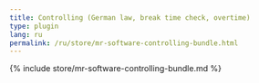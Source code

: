```yaml
---
title: Controlling (German law, break time check, overtime)
type: plugin
lang: ru
permalink: /ru/store/mr-software-controlling-bundle.html
---
```


{% include store/mr-software-controlling-bundle.md %}
